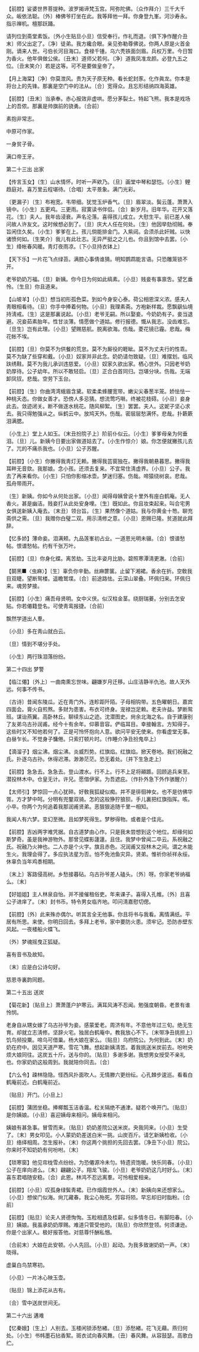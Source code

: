 <!-- { "loadSidebar": true } -->
【前腔】娑婆世界菩提种。波罗揭谛梵玉宫。阿弥陀佛。〔众作拜介〕三千大千众。皈依法聪。〔外〕棒佛爷打坐在此。我等拜他一拜。你身登九峯。河沙寿永。指示禅机。檀那跃踊。

请列位到斋堂素饭。〔外小生贴旦小旦〕信受奉行。作礼而退。〔俱下净作醒介丑末〕师父出定了。〔净〕徒弟。我方纔合眼。亲见弥勒尊佛说。你两人原是火首金刚。谪来人世。弓伯长河目海口。食禄千锺。乌六秃铁面剑眉。兵权万里。今日暂为香火。他年俱做公侯。〔丑末〕道师父若何。〔净〕道我凤准龙颜。必登九五之位。〔丑末笑介〕若是这等。可不是要做皇帝了。 

【月上海棠】〔净〕你莫泄风。贵为天子原无种。看长蛇封豕。化作眞龙。你本是将台上的先锋。那裏是空门中的法从。〔合〕宽得众。且忘形结纳四海英雄。

【前腔】〔丑末〕当承奉。赤心报效非虚哄。愿分茅裂土。特起飞熊。我本是戏场上的吾侬。那裏是帅旗前的骁勇。〔合前〕 

素抱非常志。

中原可作家。

一身贫子骨。

满口帝王牙。 

第二十三出
出家

【传言玉女】〔生〕山水情怀。时听一声欸乃。〔旦〕画堂中琴和瑟恺。〔小生〕鲤趋庭对。喜万里云程堪待。〔合唱〕太平景象。满门光彩。

〔更漏子〕〔生〕布袍宽。韦带细。犹觉玉炉香气。〔旦〕眉翠淡。鬓云蓬。萧萧入镜中。〔小生〕五更鸡。三更雨。寂寞读书伴侣。〔合〕新岁月。旧年华。花开又落花。〔生〕夫人。我年齿浸衰。声名沦落。喜得孩儿成立。大慰生平。前已差人候问故人许友文。这时候想必到了。〔旦〕庆大人任在何处。〔生〕他因举劾彻贼。奉旨闲住久矣。〔小生〕爹爹在上。孩儿倘能排金门。入紫闼。会须杀此奸贼。以快诸愤何如。〔生笑介〕我儿有此壮志。无异严挺之之儿也。你且到馆中去罢。〔小生〕绛帐春风暖。靑灯夜雨凉。〔下小旦持衣钵上〕 

【天下乐】一片花飞点绿苔。满腔心事倩谁猜。明知鹦鹉能言语。只恐雕笼锁不开。

老爷奶奶万福。〔旦〕新姨。你今日为何如此缟素。〔小旦〕贱妾有事禀吿。望乞垂怜。〔生旦〕你且道来。 

【山坡羊】〔小旦〕想当初形孤色菜。到如今身安心泰。荷公相恩深义浓。感夫人靑眼相看待。〔旦〕你手中捧着何物。〔小旦〕我理素斋。方袍新样裁。愿飘飖仙境持淸戒。〔生〕这是那裏说起。〔小旦〕老爷无嗣。所以娶妾。今奶奶有子。妾当退避。况妾茹素胎年。性甘淡薄。情愿做个道姑。修行报德。慨从我志。没齿难忘。〔旦生〕岂有此理。〔小旦〕望赐慈航。脱离欲海。伤哉。菱花镜已霾。悲哉。梅花帐不埃。

【前腔】〔旦〕你莫不为供餐的荒怠。莫不为厮役的睚眦。莫不为丈夫行的性乖。莫不为缺了些穿和戴。〔小旦〕奴家并非此念。奶奶请勿致疑。〔旦〕难摆划。临风趺绣鞋。莫不为我儿承训违慈爱。〔小旦〕奴家久欲出家。栖心世外。只因老爷奶奶厚待。公子幼年。所以不敢轻启。〔旦〕正合白首同归。岂堪分块。伤哉。无端卸凤钗。悲哉。空劳下玉台。

【前腔】〔生〕你曲湾湾蛾眉含黛。软柔柔蜂腰宽带。嫩尖尖春葱半笼。娇怯怯一种桃夭态。你做女善才。恐傍人多忌猜。想流莺巧啭。终被花枝碍。〔小旦〕妾身此去。敛迹闭关。断不做逐水桃花。随风柳絮。〔生〕罢罢。夫人。这妮子坚心求去。我只得勉强从之。纵鹤云中。放鸠天外。伤哉。密层层愁满怀。悲哉。扑簌簌泪满腮。

〔小生上〕堂上人如玉。〔末丑扮院子上〕阶前仆似云。〔小生〕爹爹母亲为何垂泪。〔旦〕儿。新姨今日要出家做道姑去了。〔小生作惊介〕娘。你怎便就撇孩儿去了。兀的不痛杀我也。〔小旦〕公子苏醒。 

【前腔】〔小生〕你撇得我靑灯无赖。撇得我芸窗独在。撇得我朝悬暮思。撇得我耳畔无音欬。我那娘。念小孩。还须去复来。不宜常住淸虚界。〔小旦〕公子。我去了再来看你。〔小生〕只怕你影缩冰壶。梦迷归塞。伤哉。啼猿绕树哀。悲哉。孤舟带雨开。

〔生〕新姨。你如今从何处出家。〔小旦〕闻得母姨曾说十里外有座白鹤庵。无人香火。甚是幽洁。贱妾打从此处安身哩。〔生〕旣如此。你且妆束起来。叫合宅男女俱送新姨入庵去。〔末丑〕领台旨。〔生〕果然像个道姑。我与你黄金十笏。聊充斋供之需。〔旦〕我赠你白璧二双。用示淸修之意。〔小旦〕恩赐已隆。贫道就此拜辞。 

【忆多娇】薄命妾。泪满颊。九品莲峯初占业。一道恩光明未辍。〔合〕恨谱愁帖。恨谱愁帖。约有千张万叶。

【前腔】〔旦〕你身化蝶。离苦劫。玉比丰姿月比胁。碧照寒潭淸更澈。〔合前〕 

【鬬黑■〈虫麻〉】〔生〕辜负你辛勤。丝麻篚箧。止留下湘裙。香余在折。空敎我目双睫。望断鸳楼。遥瞻鹫堞。〔合〕前途路怯。云深山翠叠。环佩归来。环佩归来。魂劳梦接。

【前腔】〔小生〕痛吾母贤明。女中义侠。似汉柱金茎。绕厨瑞菨。分别去怎安贴。你若僊籍登名。可使靑鸾报捷。〔合前〕 

飘然学道出人羣。

〔小旦〕多在靑山就白云。

〔旦〕情到不堪分手处。

〔小生〕两行珠泪落纷纷。 

第二十四出
梦警

【临江僊】〔外上〕一曲南熏忘世味。翩嫌岁月迁移。山庄洁静半仇池。故人天外远。何事不传书。

〔古诗〕昔闻东陵瓜。近在靑门外。连畛距阡陌。子母相钩带。五色曜朝日。嘉宾四面会。膏火自煎熬。多财为患害。布衣可终身。宠禄岂足赖。老夫许益。梦断鸳班。谋诒燕翼。高卧林丘。聊续东山之迹。沈潜图史。尙余北海之名。自于建康别了友弟乌古孙润甫。经今十有余年。仰慕音容。俨临耳目。幸接翰言。方知得子。这些时又不知他若何了。正是可怜怀抱向人意。欲问平安无使来。你看虚堂无事。白昼乍长。不觉身子慵倦。只索打顿片时。〔作睡介净丑扮鬼卒上〕 

【滴溜子】烟尘沸。烟尘沸。炎威烈势。红旗焰。红旗焰。掀天卷地。我们祝融之氏。扑逐乌古孙。休得迟滞。渺渺茫茫。恐无着处。〔并下生急走上〕 

【前腔】急急去。急急去。登山渡水。行不上。行不上足将顚踬。回顾追兵来至。潜投林木中。仓皇无计。许兄。愿借伊家。为吾遮庇。〔作扑外急下外作骇醒介〕 

【太师引】梦惊回一点心犹碎。好敎我狐疑似痴。并不是徘徊神女。也不是彷佛华胥。方才梦中呵。分明有兜鍪双骑。怎的这般狰狞狼狈。手儿裏把红旗指挥。咳。小卒。你两个为何追着我那润甫贤弟。恶狠狠追随千里一相知。

我闻人有六梦。变幻至微。且如梦死得生。梦秽得物。或者是个佳兆。 

【前腔】吉凶两字难凭据。自古道梦由心作。只是我未尝想到这个地位。却缘何如斯梦奇。虽是我神游物外。那曾见蝶影蘧蘧。且住。我梦中曾闻二卒云。系祝融之氏。祝融乃火神也。二人亦是个火字。旗且赤色。况润甫又投林木之间。谓之木能生火。我理会得了。多应执法星为否。怕不免池鱼灾异。贤弟。惟祈你祯祥永绥。休辜负当年鸡黍相期。

〔末上〕客路侵高树。乡愁接暮砧。乌古孙爷差人磕头。〔外〕呀。你家老爷纳福么。〔末〕 

【好姐姐】主人林泉自怡。并不接催租俗吏。年来课子。喜得入孔帷。〔外〕且喜公子进庠了。〔末〕封书币。特令男女临齐地。叩问淸嘉慰切偲。

【前腔】〔外〕此来殊亦偶尔。听其言全无他事。你且将书与我看。离情满纸。平居有所思。来使。你明日回去。多拜上老爷。家中要防火患。须牢记。恐防赤壁东风起。一夜楼船火蝶飞。

〔外〕梦魂摇曳正狐疑。

喜有音书及故知。

〔末〕应是白公诗句好。

慈恩寺裏韵同题。 

第二十五出
送炭

【菊花新】〔贴旦上〕萧萧蓬户护寒云。满耳风涛不忍闻。勉强度朝昏。老景有谁怜悯。

老身自从甥女嫁了乌古孙爷为妾。感蒙爱老。周济有年。不意他年过三旬。绝无生育。却就立志淸修。坚辞火宅。独居白鹤庵中。教我放心不下。〔末带净丑挑担上〕饥鸟频投粟。啼乌可借巢。杨大娘在家么。〔贴旦〕乌府院公。为何到此。〔末〕奶奶在府中。因见天道严寒。雪花飞舞。想起新姨淸苦。着我挑送米炭前去。吩咐央烦大娘同往。这炭五十斤。送与你的。〔贴旦〕多谢多谢。我想男女授受不亲礼也。你家奶奶这般周到。我就陪你同去。〔合〕 

【六么令】疎林隐隐。怪西风扑面吹人。无情滕六更纷纭。心孔棘步逡巡。看看白鹤庵前近。白鹤庵前近。

〔贴旦〕开门。〔小旦上〕 

【前腔】蒲团坐稳。捧椰瓢玉洁香温。松关隔绝不通津。疑若个唤开门。〔贴旦〕是你姨娘。〔小旦〕喜迎姨母来相问。姨母来相问。

姨娘有甚急事。冒雪而来。〔贴旦〕奶奶差院公送米炭。央我同来。〔小旦〕生受了。〔末〕男女叩见。小人蒙奶奶差送白米一挑。山炭百斤。请乞新姨检收。〔小旦〕络绎相周。怎生报补。〔末〕你这两个挑担的先回去罢。〔净丑下小旦〕院公。你来时不知奶奶有何吩咐。〔末〕 

【琐寒窗】他见帘栊雪点纷纷。为恐僊源冷未匀。特遗资饱暖。快乐同春。〔小旦〕公子在庠向进么。〔末〕翩翩公子。翔龙飞骏。〔小旦〕老爷奶奶这几时好么。〔末〕喜东君唱随安稳。〔合〕此恩。林鸿不忍远离羣。可怜相爱相亲。

【前腔】〔小旦〕叹孤身绿鬓靑裙。已作烟霞世外人。〔末〕新姨向来还想家么。〔小旦〕想侯门似海。尙兀藏春。我尘心殆死。芳容将陨。早忘却旧时脂粉。〔合前〕 

【前腔】〔贴旦〕论夫人贤德恂恂。玉粒相遗及桂薪。似多情冬日。有脚阳春。〔小旦〕姨娘。我虽承奶奶厚赐。难道只管受他的。〔贴旦〕你欣然登领。何须谦逊。你是个出家人。极好报答他。对慈尊忏酬私悃。

〔合前末〕大娘在此安顿。小人先回。〔小旦〕起动。为我多致谢奶奶一声。〔末〕晓得。 

虚巢白鸟禁寒初。

〔小旦〕一片冰心映玉壶。

〔贴旦〕锦上添花从古有。

〔合〕雪中送炭世间无。 

第二十六出
遘难

【忆秦娥】〔生上〕人别去。玉楼闲锁添愁緖。〔旦〕添愁緖。花飞无藉。燕归何处。〔小生〕书帏墨石拈香絮。斑衣试向春风舞。〔丑〕春风舞。从容鼓瑟。高歌白纻。

